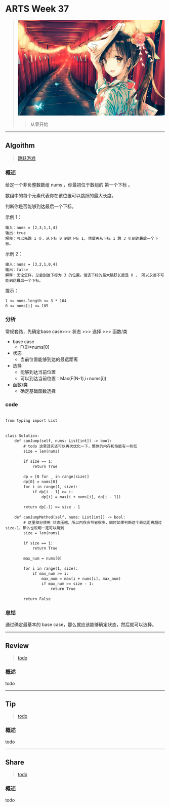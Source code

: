 # ARTS Week 37

> ![](https://github.com/Carmenliukang/ARTS/blob/master/image/37/1.jpg)
>> 从零开始

***

## Algoithm

> [跳跃游戏](https://leetcode-cn.com/problems/jump-game)

### 概述

给定一个非负整数数组 nums ，你最初位于数组的 第一个下标 。

数组中的每个元素代表你在该位置可以跳跃的最大长度。

判断你是否能够到达最后一个下标。

示例 1：

    输入：nums = [2,3,1,1,4]
    输出：true
    解释：可以先跳 1 步，从下标 0 到达下标 1, 然后再从下标 1 跳 3 步到达最后一个下标。

示例 2：

    输入：nums = [3,2,1,0,4]
    输出：false
    解释：无论怎样，总会到达下标为 3 的位置。但该下标的最大跳跃长度是 0 ， 所以永远不可能到达最后一个下标。

提示：

    1 <= nums.length <= 3 * 104
    0 <= nums[i] <= 105

### 分析

常规套路，先确定base case>>> 状态 >>> 选择 >>> 函数/类

* base case
    * F(0)=nums[0]
* 状态
    * 当前位置能够到达的最远距离
* 选择
    * 能够到达当前位置
    * 可以到达当前位置：Max(F(N-1),i+nums[i])
* 函数/类
    * 确定基础函数选择

### code

```python3

from typing import List


class Solution:
    def canJump(self, nums: List[int]) -> bool:
        # todo 这里其实还可以再次优化一下，整体的内存和性能有一些低
        size = len(nums)

        if size == 1:
            return True

        dp = [0 for _ in range(size)]
        dp[0] = nums[0]
        for i in range(1, size):
            if dp[i - 1] >= i:
                dp[i] = max(i + nums[i], dp[i - 1])

        return dp[-1] >= size - 1

    def canJumpMethod(self, nums: List[int]) -> bool:
        # 这里部分使用 状态压缩，所以内存会节省很多，同时如果判断这个最远距离超过size-1，那么也说明一定可以跳到
        size = len(nums)

        if size == 1:
            return True

        max_num = nums[0]

        for i in range(1, size):
            if max_num >= i:
                max_num = max(i + nums[i], max_num)
                if max_num >= size - 1:
                    return True

        return False

```

### 总结

通过确定最基本的 base case，那么就应该能够确定状态，然后就可以选择。

***

## Review

> [todo](todo)

### 概述

todo

***

## Tip

> [todo](todo)

### 概述

todo

***

## Share

> [todo](todo)

### 概述

todo